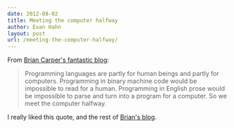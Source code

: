```yaml
---
date: 2012-08-02
title: Meeting the computer halfway
author: Evan Hahn
layout: post
url: /meeting-the-computer-halfway/
---
```


From [Brian Carper's fantastic blog](http://briancarper.net/blog/442/lisp-syntax-doesnt-suck):

> Programming languages are partly for human beings and partly for computers. Programming in binary machine code would be impossible to read for a human. Programming in English prose would be impossible to parse and turn into a program for a computer. So we meet the computer halfway.

I really liked this quote, and the rest of [Brian's blog](http://briancarper.net/).
